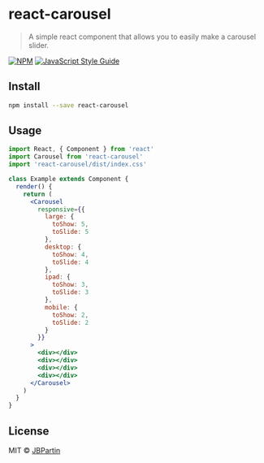 # react-carousel

> A simple react component that allows you to easily make a carousel slider.

[![NPM](https://img.shields.io/npm/v/react-carousel.svg)](https://www.npmjs.com/package/react-carousel) [![JavaScript Style Guide](https://img.shields.io/badge/code_style-standard-brightgreen.svg)](https://standardjs.com)

## Install

```bash
npm install --save react-carousel
```

## Usage

```jsx
import React, { Component } from 'react'
import Carousel from 'react-carousel'
import 'react-carousel/dist/index.css'

class Example extends Component {
  render() {
    return (
      <Carousel
        responsive={{
          large: {
            toShow: 5,
            toSlide: 5
          },
          desktop: {
            toShow: 4,
            toSlide: 4
          },
          ipad: {
            toShow: 3,
            toSlide: 3
          },
          mobile: {
            toShow: 2,
            toSlide: 2
          }
        }}
      >
        <div></div>
        <div></div>
        <div></div>
        <div></div>
      </Carousel>
    )
  }
}
```

## License

MIT © [JBPartin](https://github.com/JBPartin)
